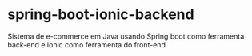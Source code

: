 # spring-boot-ionic-backend
Sistema de e-commerce em Java usando Spring boot como ferramenta back-end e ionic como ferramenta do front-end
